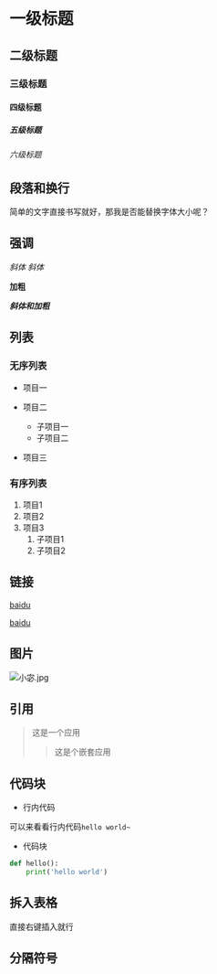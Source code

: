 # 一级标题

## 二级标题

### 三级标题

#### 四级标题

##### 五级标题

###### 六级标题



## 段落和换行

简单的文字直接书写就好，那我是否能替换字体大小呢？

## 强调

*斜体* _斜体_

**加粗**

***斜体和加粗***

## 列表

### 无序列表

- 项目一
- 项目二
	- 子项目一
	- 子项目二

- 项目三

### 有序列表

1. 项目1
2. 项目2
3. 项目3
	1. 子项目1
	2. 子项目2

## 链接

[baidu](https://www.google.com)

[baidu](https://www.google.com "其实是谷歌")

## 图片

![小宓.jpg]()

## 引用

> 这是一个应用
>
> > 这是个嵌套应用

## 代码块

- 行内代码

可以来看看行内代码`hello world~`

- 代码块

```py
def hello():
    print('hello world')
```





##  拆入表格

直接右键插入就行

## 分隔符号







